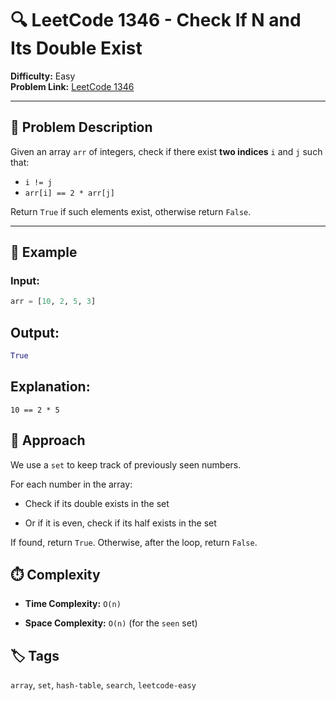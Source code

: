 # 🔍 LeetCode 1346 - Check If N and Its Double Exist

**Difficulty:** Easy  
**Problem Link:** [LeetCode 1346](https://leetcode.com/problems/check-if-n-and-its-double-exist)

---

## 📘 Problem Description

Given an array `arr` of integers, check if there exist **two indices** `i` and `j` such that:

- `i != j`
- `arr[i] == 2 * arr[j]`

Return `True` if such elements exist, otherwise return `False`.

---

## 🧪 Example

### Input:
```python
arr = [10, 2, 5, 3]
```

## Output:
```python
True
```
## Explanation:
`10 == 2 * 5`

## 🚀 Approach
We use a `set` to keep track of previously seen numbers.

For each number in the array:

- Check if its double exists in the set

- Or if it is even, check if its half exists in the set

If found, return `True`. Otherwise, after the loop, return `False`.

## ⏱️ Complexity
- **Time Complexity:** `O(n)`

- **Space Complexity:** `O(n)` (for the `seen` set)

## 🏷️ Tags
`array`, `set`, `hash-table`, `search`, `leetcode-easy`